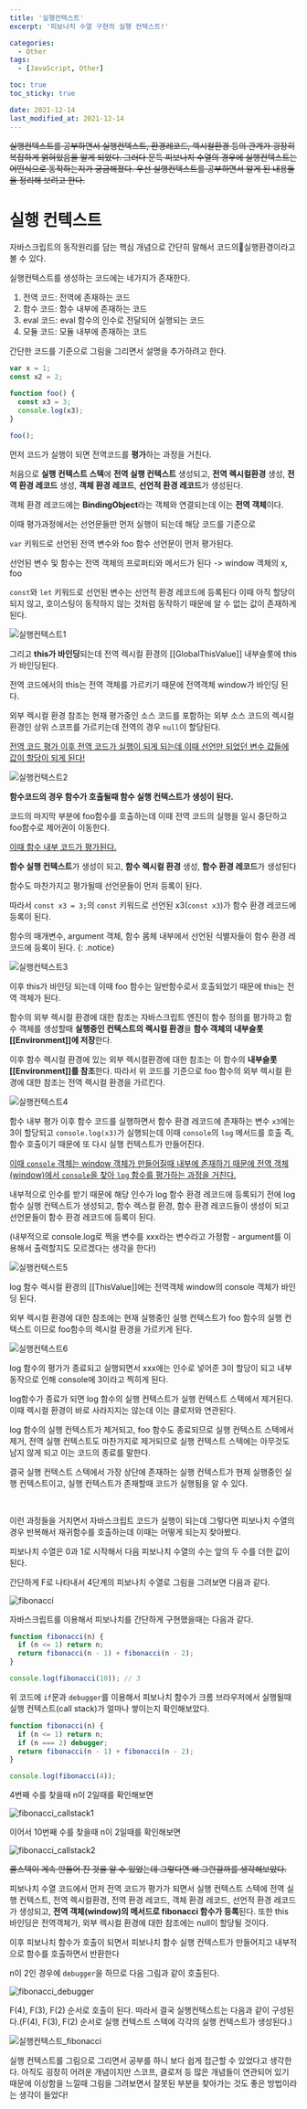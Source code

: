 ```yaml
---
title: '실행컨텍스트'
excerpt: '피보나치 수열 구현의 실행 컨텍스트!'

categories:
  - Other
tags:
  - [JavaScript, Other]

toc: true
toc_sticky: true

date: 2021-12-14
last_modified_at: 2021-12-14
---
```


~~실행컨텍스트를 공부하면서 실행컨텍스트, 환경레코드, 렉시컬환경 등의 관계가 굉장히 복잡하게 얽혀있음을 알게 되었다. 그러다 문득 피보나치 수열의 경우에 실행컨텍스트는 어떤식으로 동작하는지가 궁금해졌다. 우선 실행컨텍스트를 공부하면서 알게 된 내용들을 정리해 보려고 한다.~~

# 실행 컨텍스트

자바스크립트의 동작원리를 담는 핵심 개념으로 간단히 말해서 코드의실행환경이라고 볼 수 있다.

실행컨텍스트를 생성하는 코드에는 네가지가 존재한다.

1. 전역 코드: 전역에 존재하는 코드
2. 함수 코드: 함수 내부에 존재하는 코드
3. eval 코드: eval 함수의 인수로 전달되어 실행되는 코드
4. 모듈 코드: 모듈 내부에 존재하는 코드

간단한 코드를 기준으로 그림을 그리면서 설명을 추가하려고 한다.

```js
var x = 1;
const x2 = 2;

function foo() {
  const x3 = 3;
  console.log(x3);
}

foo();
```

먼저 코드가 실행이 되면 전역코드를 **평가**하는 과정을 거친다.

처음으로 **실행 컨텍스트 스텍**에 **전역 실행 컨텍스트** 생성되고, **전역 렉시컬환경** 생성, **전역 환경 레코드** 생성, **객체 환경 레코드**, **선언적 환경 레코드**가 생성된다.

객체 환경 레코드에는 **BindingObject**라는 객체와 연결되는데 이는 **전역 객체**이다.

이때 평가과정에서는 선언문들만 먼저 실행이 되는데 해당 코드를 기준으로

`var` 키워드로 선언된 전역 변수와 foo 함수 선언문이 먼저 평가된다.

선언된 변수 및 함수는 전역 객체의 프로퍼티와 메서드가 된다 -> window 객체의 x, foo

`const`와 `let` 키워드로 선언된 변수는 선언적 환경 레코드에 등록된다 이때 아직 할당이 되지 않고, 호이스팅이 동작하지 않는 것처럼 동작하기 때문에 알 수 없는 값이 존재하게 된다.

![실행컨텍스트1](../../imgs/실행컨텍스트1.jpeg)

그리고 **this가 바인딩**되는데 전역 렉시컬 환경의 [[GlobalThisValue]] 내부슬롯에 this가 바인딩된다.

전역 코드에서의 this는 전역 객체를 가르키기 때문에 전역객체 window가 바인딩 된다.

외부 렉시컬 환경 참조는 현재 평가중인 소스 코드를 포함하는 외부 소스 코드의 렉시컬 환경인 상위 스코프를 가르키는데 전역의 경우 `null`이 할당된다.

<u>전역 코드 평가 이후 전역 코드가 실행이 되게 되는데 이때 선언만 되었던 변수 값들에 값이 할당이 되게 된다!</u>

![실행컨텍스트2](../../imgs/실행컨텍스트2.jpeg)

**함수코드의 경우 함수가 호출될때 함수 실행 컨텍스트가 생성이 된다.**

코드의 마지막 부분에 foo함수를 호출하는데 이때 전역 코드의 실행을 일시 중단하고 foo함수로 제어권이 이동한다.

<u>이때 함수 내부 코드가 평가된다.</u>

**함수 실행 컨텍스트**가 생성이 되고, **함수 렉시컬 환경** 생성, **함수 환경 레코드**가 생성된다

함수도 마찬가지고 평가될때 선언문들이 먼저 등록이 된다.

따라서 `const x3 = 3;`의 `const` 키워드로 선언된 x3(`const x3`)가 함수 환경 레코드에 등록이 된다.

함수의 매개변수, argument 객체, 함수 몸체 내부에서 선언된 식별자들이 함수 환경 레코드에 등록이 된다.
{: .notice}

![실행컨텍스트3](../../imgs/실행컨텍스트3.jpeg)

이후 this가 바인딩 되는데 이때 foo 함수는 일반함수로서 호출되었기 때문에 this는 전역 객체가 된다.

함수의 외부 렉시컬 환경에 대한 참조는 자바스크립트 엔진이 함수 정의를 평가하고 함수 객체를 생성할때 **실행중인 컨텍스트의 렉시컬 환경**을 **함수 객체의 내부슬롯 [[Environment]]에 저장**한다.

이후 함수 렉시컬 환경에 있는 외부 렉시컬환경에 대한 참조는 이 함수의 **내부슬롯 [[Environment]]를 참조**한다. 따라서 위 코드를 기준으로 foo 함수의 외부 렉시컬 환경에 대한 참조는 전역 렉시컬 환경을 가르킨다.

![실행컨텍스트4](../../imgs/실행컨텍스트4.jpeg)

함수 내부 평가 이후 함수 코드를 실행하면서 함수 환경 레코드에 존재하는 변수 `x3`에는 3이 할당되고 `console.log(x3)`가 실행되는데 이때 `console`의 `log` 메서드를 호출 즉, 함수 호출이기 때문에 또 다시 실행 컨텍스트가 만들어진다.

<u>이때 `console` 객체는 window 객체가 만들어질때 내부에 존재하기 때문에 전역 객체(window)에서 `console`을 찾아 `log` 함수를 평가하는 과정을 거친다.</u>

내부적으로 인수를 받기 때문에 해당 인수가 log 함수 환경 레코드에 등록되기 전에 log 함수 실행 컨텍스트가 생성되고, 함수 렉스컬 환경, 함수 환경 레코드들이 생성이 되고 선언문들이 함수 환경 레코드에 등록이 된다.

(내부적으로 console.log로 찍을 변수를 xxx라는 변수라고 가정함 - argument를 이용해서 출력할지도 모르겠다는 생각을 한다!)

![실행컨텍스트5](../../imgs/실행컨텍스트5.jpeg)

log 함수 렉시컬 환경의 [[ThisValue]]에는 전역객체 window의 console 객체가 바인딩 된다.

외부 렉시컬 환경에 대한 참조에는 현재 실행중인 실행 컨텍스트가 foo 함수의 실행 컨텍스트 이므로 foo함수의 렉시컬 환경을 가르키게 된다.

![실행컨텍스트6](../../imgs/실행컨텍스트6.jpeg)

log 함수의 평가가 종료되고 실행되면서 xxx에는 인수로 넣어준 3이 할당이 되고 내부 동작으로 인해 console에 3이라고 찍히게 된다.

log함수가 종료가 되면 log 함수의 실행 컨텍스트가 실행 컨텍스트 스텍에서 제거된다. 이때 렉시컬 환경이 바로 사라지지는 않는데 이는 클로저와 연관된다.

log 함수의 실행 컨텍스트가 제거되고, foo 함수도 종료되므로 실행 컨텍스트 스텍에서 제거, 전역 실행 컨텍스트도 마찬가지로 제거되므로 실행 컨텍스트 스텍에는 아무것도 남지 않게 되고 이는 코드의 종료를 말한다.

결국 실행 컨텍스트 스텍에서 가장 상단에 존재하는 실행 컨텍스트가 현제 실행중인 실행 컨텍스트이고, 실행 컨텍스트가 존재할때 코드가 실행됨을 알 수 있다.

<br>

이런 과정들을 거치면서 자바스크립트 코드가 실행이 되는데 그렇다면 피보나치 수열의 경우 반복해서 재귀함수를 호출하는데 이때는 어떻게 되는지 찾아봤다.

피보나치 수열은 0과 1로 시작해서 다음 피보나치 수열의 수는 앞의 두 수를 더한 값이 된다.

간단하게 F로 나타내서 4단계의 피보나치 수열로 그림을 그려보면 다음과 같다.

![fibonacci](../../imgs/fibonacci.jpeg)

자바스크립트를 이용해서 피보나치를 간단하게 구현했을때는 다음과 같다.

```js
function fibonacci(n) {
  if (n <= 1) return n;
  return fibonacci(n - 1) + fibonacci(n - 2);
}

console.log(fibonacci(10)); // 3
```

위 코드에 `if`문과 `debugger`를 이용해서 피보나치 함수가 크롬 브라우저에서 실행될때 실행 컨텍스트(call stack)가 얼마나 쌓이는지 확인해보았다.

```js
function fibonacci(n) {
  if (n <= 1) return n;
  if (n === 2) debugger;
  return fibonacci(n - 1) + fibonacci(n - 2);
}

console.log(fibonacci(4));
```

4번째 수를 찾을때 n이 2일때를 확인해보면

![fibonacci_callstack1](../../imgs/fibonacci_callstack1.png)

이어서 10번째 수를 찾을때 n이 2일때를 확인해보면

![fibonacci_callstack2](../../imgs/fibonacci_callstack2.png)

~~콜스텍이 게속 만들어 진 것을 알 수 있었는데 그렇다면 왜 그런걸까를 생각해보았다.~~

피보나치 수열 코드에서 먼저 전역 코드가 평가가 되면서 실행 컨텍스트 스텍에 전역 실행 컨텍스트, 전역 렉시컬환경, 전역 환경 레코드, 객체 환경 레코드, 선언적 환경 레코드가 생성되고, **전역 객체(window)의 메서드로 fibonacci 함수가 등록**된다. 또한 this 바인딩은 전역객체가, 외부 렉시컬 환경에 대한 참조에는 null이 할당될 것이다.

이후 피보나치 함수가 호출이 되면서 피보나치 함수 실행 컨텍스트가 만들어지고 내부적으로 함수를 호출하면서 반환한다

n이 2인 경우에 `debugger`을 하므로 다음 그림과 같이 호출된다.

![fibonacci_debugger](../../imgs/fibonacci_debugger.jpeg)

F(4), F(3), F(2) 순서로 호출이 된다. 따라서 결국 실행컨텍스트는 다음과 같이 구성된다.(F(4), F(3), F(2) 순서로 실행 컨텍스트 스텍에 각각의 실행 컨텍스트가 생성된다.)

![실행컨텍스트_fibonacci](../../imgs/실행컨텍스트_fibonacci.jpeg)

실행 컨텍스트를 그림으로 그리면서 공부를 하니 보다 쉽게 접근할 수 있었다고 생각한다. 아직도 굉장히 어려운 개념이지만 스코프, 클로저 등 많은 개념들이 연관되어 있기 때문에 이상함을 느낄때 그림을 그려보면서 잘못된 부분을 찾아가는 것도 좋은 방법이라는 생각이 들었다!

